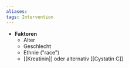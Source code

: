 ```yaml
---
aliases: 
tags: Intervention
---
```

- **Faktoren**
	- Alter
	- Geschlecht
	- Ethnie ("race")
	- [[Kreatinin]] oder alternativ [[Cystatin C]]